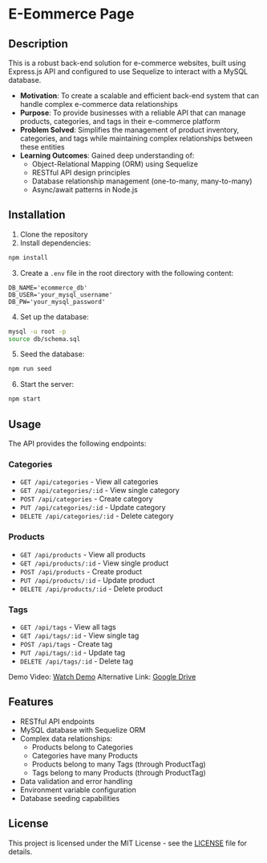 # E-Eommerce Page

## Description

This is a robust back-end solution for e-commerce websites, built using Express.js API and configured to use Sequelize to interact with a MySQL database.

- **Motivation**: To create a scalable and efficient back-end system that can handle complex e-commerce data relationships
- **Purpose**: To provide businesses with a reliable API that can manage products, categories, and tags in their e-commerce platform
- **Problem Solved**: Simplifies the management of product inventory, categories, and tags while maintaining complex relationships between these entities
- **Learning Outcomes**: Gained deep understanding of:
  - Object-Relational Mapping (ORM) using Sequelize
  - RESTful API design principles
  - Database relationship management (one-to-many, many-to-many)
  - Async/await patterns in Node.js

## Installation

1. Clone the repository
2. Install dependencies:

```bash
npm install
```

3. Create a `.env` file in the root directory with the following content:

```env
DB_NAME='ecommerce_db'
DB_USER='your_mysql_username'
DB_PW='your_mysql_password'
```

4. Set up the database:

```bash
mysql -u root -p
source db/schema.sql
```

5. Seed the database:

```bash
npm run seed
```

6. Start the server:

```bash
npm start
```

## Usage

The API provides the following endpoints:

### Categories

- `GET /api/categories` - View all categories
- `GET /api/categories/:id` - View single category
- `POST /api/categories` - Create category
- `PUT /api/categories/:id` - Update category
- `DELETE /api/categories/:id` - Delete category

### Products

- `GET /api/products` - View all products
- `GET /api/products/:id` - View single product
- `POST /api/products` - Create product
- `PUT /api/products/:id` - Update product
- `DELETE /api/products/:id` - Delete product

### Tags

- `GET /api/tags` - View all tags
- `GET /api/tags/:id` - View single tag
- `POST /api/tags` - Create tag
- `PUT /api/tags/:id` - Update tag
- `DELETE /api/tags/:id` - Delete tag

Demo Video: [Watch Demo](./Demo%20Video/E-Commerce%20Demo.mp4)
Alternative Link: [Google Drive](https://drive.google.com/file/d/1F2iFXn4vH9LtIR17ime10BUQABARTwIG/view)

## Features

- RESTful API endpoints
- MySQL database with Sequelize ORM
- Complex data relationships:
  - Products belong to Categories
  - Categories have many Products
  - Products belong to many Tags (through ProductTag)
  - Tags belong to many Products (through ProductTag)
- Data validation and error handling
- Environment variable configuration
- Database seeding capabilities

## License

This project is licensed under the MIT License - see the [LICENSE](LICENSE) file for details.
